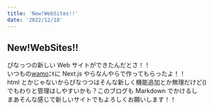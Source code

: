 ```yaml
---
title: 'New!WebSites!!'
date: '2022/12/18'
---
```


## New!WebSites!!

ぴなっつの新しい Web サイトができたんだとさ！！  
いつもの[wamo](https://wmsci.com)ﾆｷに Next.js やらなんやらで作ってもらったよ！！  
html とかじゃないからぴなつつはそんな新しく機能追加とか無理だけど()  
でもわりと管理はしやすいかも？このブログも Markdown でかけるし  
まあそんな感じで新しいサイトでもよろしくお願いします！！
